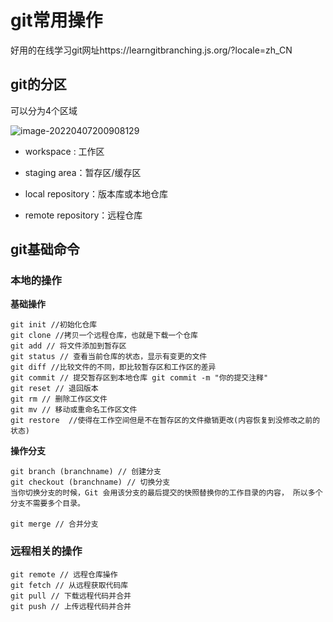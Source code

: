 # git常用操作

好用的在线学习git网址https://learngitbranching.js.org/?locale=zh_CN

## git的分区

可以分为4个区域

![image-20220407200908129](..\..\..\.vuepress\public\image\git四个区域.png)

- workspace : 工作区
- staging area：暂存区/缓存区
- local repository：版本库或本地仓库

- remote repository：远程仓库

## git基础命令

### 本地的操作



**基础操作**

```
git init //初始化仓库
git clone //拷贝一个远程仓库，也就是下载一个仓库
git add // 将文件添加到暂存区
git status // 查看当前仓库的状态，显示有变更的文件
git diff //比较文件的不同，即比较暂存区和工作区的差异
git commit // 提交暂存区到本地仓库 git commit -m "你的提交注释"
git reset // 退回版本
git rm // 删除工作区文件
git mv // 移动或重命名工作区文件
git restore  //使得在工作空间但是不在暂存区的文件撤销更改(内容恢复到没修改之前的状态)
```



**操作分支**

```
git branch (branchname) // 创建分支
git checkout (branchname) // 切换分支
当你切换分支的时候，Git 会用该分支的最后提交的快照替换你的工作目录的内容， 所以多个分支不需要多个目录。

git merge // 合并分支

```



### 远程相关的操作

```
git remote // 远程仓库操作
git fetch // 从远程获取代码库
git pull // 下载远程代码并合并
git push // 上传远程代码并合并
```


